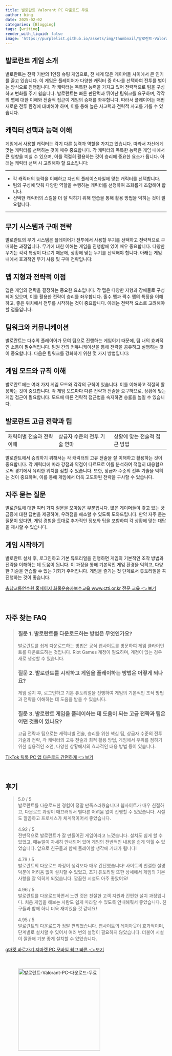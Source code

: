 ```yaml
---
title: 발로란트 Valorant PC 다운로드 무료
author: bing
date: 2025-02-02
categories: [Blogging]
tags: [writing]
render_with_liquid: false
image: 'https://purplelist.github.io/assets/img/thumbnail/발로란트-Valorant-PC-다운로드-무료.webp'
---
```



<h2 id='게임 소개'>발로란트 게임 소개</h2>

<p>발로란트는 전략 기반의 1인칭 슈팅 게임으로, 전 세계 많은 게이머들 사이에서 큰 인기를 끌고 있습니다. 이 게임은 플레이어가 다양한 캐릭터 중 하나를 선택하여 전투를 벌이는 방식으로 진행됩니다. 각 캐릭터는 독특한 능력을 가지고 있어 전략적으로 팀을 구성하고 변화를 주기 쉽습니다. 발로란트는 빠른 판단력과 뛰어난 팀워크를 요구하며, 각각의 맵에 대한 이해와 전술적 접근이 게임의 승패를 좌우합니다. 따라서 플레이어는 매번 새로운 전투 환경에 대비해야 하며, 이를 통해 높은 사고력과 전략적 사고를 기를 수 있습니다.</p>

<h2 id='캐릭터 선택과 능력 이해'>캐릭터 선택과 능력 이해</h2>

<p>게임에서 사용할 캐릭터는 각기 다른 능력과 역할을 가지고 있습니다. 따라서 자신에게 맞는 캐릭터를 선택하는 것이 매우 중요합니다. 각 캐릭터의 독특한 능력은 게임 내에서 큰 영향을 미칠 수 있으며, 이를 적절히 활용하는 것이 승리에 중요한 요소가 됩니다. 아래는 캐릭터 선택 시 고려해야 할 요소입니다:</p>

<hr />

<ul>
    <li>각 캐릭터의 능력을 이해하고 자신의 플레이스타일에 맞는 캐릭터를 선택합니다.</li>
    <li>팀의 구성에 맞춰 다양한 역할을 수행하는 캐릭터를 선정하여 조화롭게 조합해야 합니다.</li>
    <li>선택한 캐릭터의 스킬을 더 잘 익히기 위해 연습을 통해 활용 방법을 익히는 것이 필요합니다.</li>
</ul>

<hr />

<h2 id='무기 시스템과 구매 전략'>무기 시스템과 구매 전략</h2>

<p>발로란트의 무기 시스템은 플레이어가 전투에서 사용할 무기를 선택하고 전략적으로 구매하는 과정입니다. 무기에 대한 이해는 게임을 진행함에 있어 매우 중요합니다. 다양한 무기는 각각 특징이 다르기 때문에, 상황에 맞는 무기를 선택해야 합니다. 아래는 게임 내에서 효과적인 무기 사용 및 구매 전략입니다:</p>

<h2 id='맵 지형과 전략적 이점'>맵 지형과 전략적 이점</h2>

<p>맵은 게임의 전략을 결정하는 중요한 요소입니다. 각 맵은 다양한 지형과 장애물로 구성되어 있으며, 이를 활용한 전략이 승리를 좌우합니다. 홀수 맵과 짝수 맵의 특징을 이해하고, 좋은 위치에서 전투를 시작하는 것이 중요합니다. 아래는 전략적 요소로 고려해야 할 점들입니다:</p>

<h2 id='팀워크와 커뮤니케이션'>팀워크와 커뮤니케이션</h2>

<p>발로란트는 다수의 플레이어가 모여 팀으로 진행하는 게임이기 때문에, 팀 내의 효과적인 소통이 필수적입니다. 팀원 간의 커뮤니케이션을 통해 전략을 공유하고 실행하는 것이 중요합니다. 다음은 팀워크를 강화하기 위한 몇 가지 방법입니다:</p>

<h2 id='게임 모드와 규칙 이해'>게임 모드와 규칙 이해</h2>

<p>발로란트에는 여러 가지 게임 모드와 각각의 규칙이 있습니다. 이를 이해하고 적절히 활용하는 것이 중요합니다. 각 게임 모드마다 다른 전략과 전술을 요구하므로, 상황에 맞는 게임 접근이 필요합니다. 모드에 따른 전략적 접근법을 숙지하면 승률을 높일 수 있습니다.</p>

<h2 id='발로란트 팁과 고급 전략'>발로란트 고급 전략과 팁</h2>

<table>
    <tr>
        <td>캐릭터별 전술과 전략 이해</td>
        <td>상급자 수준의 전투 기술 연마</td>
        <td>상황에 맞는 전술적 접근 방법</td>
    </tr>
</table>

<p>발로란트에서 승리하기 위해서는 각 캐릭터의 고유 전술을 잘 이해하고 활용하는 것이 중요합니다. 각 캐릭터에 따라 강점과 약점이 다르므로 이를 분석하여 적절히 대응함으로써 경기에서 유리한 위치를 점할 수 있습니다. 또한, 상급자 수준의 전투 기술을 익히는 것이 중요하며, 이를 통해 게임에서 더욱 고도화된 전략을 구사할 수 있습니다.</p>

<h2 id='자주 묻는 질문'>자주 묻는 질문</h2>

<p>발로란트에 대한 여러 가지 질문을 모아놓은 부분입니다. 많은 게이머들이 갖고 있는 궁금증에 대한 답변을 제공하여, 우려점을 해소할 수 있도록 도와드립니다. 만약 자주 묻는 질문이 있다면, 게임 경험을 토대로 추가적인 정보와 팁을 포함하여 각 상황에 맞는 대답을 제시할 수 있습니다.</p>

<h2 id='게임 시작하기'>게임 시작하기</h2>

<p>발로란트 설치 후, 로그인하고 기본 튜토리얼을 진행하면 게임의 기본적인 조작 방법과 전략을 이해하는 데 도움이 됩니다. 이 과정을 통해 기본적인 게임 환경을 익히고, 다양한 기술을 연습할 수 있는 기회가 주어집니다. 게임을 즐기는 첫 단계로서 튜토리얼을 꼭 진행하는 것이 좋습니다.</p>


<p><a class="click-button" title="충남교통연수원 홈페이지 화물운송자보수교육 www.ctti.or.kr 전문 교육" href="https://purplelist.github.io/posts/%EC%B6%A9%EB%82%A8%EA%B5%90%ED%86%B5%EC%97%B0%EC%88%98%EC%9B%90-%ED%99%88%ED%8E%98%EC%9D%B4%EC%A7%80-%ED%99%94%EB%AC%BC%EC%9A%B4%EC%86%A1%EC%9E%90%EB%B3%B4%EC%88%98%EA%B5%90%EC%9C%A1-www.ctti.or.kr-%EC%A0%84%EB%AC%B8-%EA%B5%90%EC%9C%A1/" rel="dofollow">충남교통연수원 홈페이지 화물운송자보수교육 www.ctti.or.kr 전문 교육 👈 보기</a></p><br>
<h2 id='자주_찾는_FAQ'>자주 찾는 FAQ</h2>
<div itemscope="" itemtype="https://schema.org/FAQPage"> 
<blockquote> 
<div itemscope="" itemprop="mainEntity" itemtype="https://schema.org/Question"> 
<h3 itemprop="name">질문 1. 발로란트를 다운로드하는 방법은 무엇인가요?</h3> 
<div itemscope="" itemprop="acceptedAnswer" itemtype="https://schema.org/Answer"> 
<span itemprop="text"> 
<p>발로란트를 쉽게 다운로드하는 방법은 공식 웹사이트를 방문하여 게임 클라이언트를 다운로드하는 것입니다. Riot Games 계정이 필요하며, 계정이 없는 경우 새로 생성할 수 있습니다.</p> 
</span> 
</div> 
</div> 

<div itemscope="" itemprop="mainEntity" itemtype="https://schema.org/Question"> 
<h3 itemprop="name">질문 2. 발로란트를 시작하고 게임을 플레이하는 방법은 어떻게 되나요?</h3> 
<div itemscope="" itemprop="acceptedAnswer" itemtype="https://schema.org/Answer"> 
<span itemprop="text"> 
<p>게임 설치 후, 로그인하고 기본 튜토리얼을 진행하여 게임의 기본적인 조작 방법과 전략을 이해하는 데 도움을 받을 수 있습니다.</p> 
</span> 
</div> 
</div> 

<div itemscope="" itemprop="mainEntity" itemtype="https://schema.org/Question"> 
<h3 itemprop="name">질문 3. 발로란트 게임을 플레이하는 데 도움이 되는 고급 전략과 팁은 어떤 것들이 있나요?</h3> 
<div itemscope="" itemprop="acceptedAnswer" itemtype="https://schema.org/Answer"> 
<span itemprop="text"> 
<p>고급 전략과 팁으로는 캐릭터별 전술, 승리를 위한 핵심 팁, 상급자 수준의 전투 기술과 전략, 각 캐릭터의 고유 전술과 최적 활용 방법, 게임에서 우위를 점하기 위한 실용적인 조언, 다양한 상황에서의 효과적인 대응 방법 등이 있습니다.</p> 
</span> 
</div> 
</div> 
</blockquote> 
</div>
<p><a class="click-button" title="TikTok 틱톡 PC 앱 다운로드 간편하게" href="https://purplelist.github.io/posts/TikTok-%ED%8B%B1%ED%86%A1-PC-%EC%95%B1-%EB%8B%A4%EC%9A%B4%EB%A1%9C%EB%93%9C-%EA%B0%84%ED%8E%B8%ED%95%98%EA%B2%8C/" rel="dofollow">TikTok 틱톡 PC 앱 다운로드 간편하게 👈 보기</a></p><br>
<h2 id='후기'>후기</h2>
<div itemscope itemtype="https://schema.org/Product">
  <blockquote>
  <div itemprop="review" itemscope itemtype="https://schema.org/Review">
      <div itemprop="reviewRating" itemscope itemtype="https://schema.org/Rating"> <span itemprop="ratingValue">5.0</span> / <span itemprop="bestRating">5</span> </div>
      <span itemprop="reviewBody">발로란트를 다운로드한 경험이 정말 만족스러웠습니다! 웹사이트가 매우 친절하고, 다운로드 과정이 매끄러워서 별다른 어려움 없이 진행할 수 있었습니다. 시설도 깔끔하고 프로세스가 체계적이어서 좋았습니다.</span>
  </div>
  <br>
  <div itemprop="review" itemscope itemtype="https://schema.org/Review">
      <div itemprop="reviewRating" itemscope itemtype="https://schema.org/Rating"> <span itemprop="ratingValue">4.92</span> / <span itemprop="bestRating">5</span> </div>
      <span itemprop="reviewBody">전반적으로 발로란트가 잘 만들어진 게임이라고 느꼈습니다. 설치도 쉽게 할 수 있었고, 매뉴얼이 자세히 안내되어 있어 게임의 전반적인 내용을 쉽게 익힐 수 있었습니다. 앞으로 친구들과 함께 플레이할 생각에 기대가 됩니다!</span>
  </div>
  <br>
  <div itemprop="review" itemscope itemtype="https://schema.org/Review">
      <div itemprop="reviewRating" itemscope itemtype="https://schema.org/Rating"> <span itemprop="ratingValue">4.79</span> / <span itemprop="bestRating">5</span> </div>
      <span itemprop="reviewBody">발로란트의 다운로드 과정이 생각보다 매우 간단했습니다! 사이트의 친절한 설명 덕분에 어려움 없이 설치할 수 있었고, 초기 튜토리얼 또한 상세해서 게임의 기본 사항을 잘 익히게 되었습니다. 깔끔한 시설도 아주 좋았어요!</span>
  </div>
  <br>
  <div itemprop="review" itemscope itemtype="https://schema.org/Review">
      <div itemprop="reviewRating" itemscope itemtype="https://schema.org/Rating"> <span itemprop="ratingValue">4.96</span> / <span itemprop="bestRating">5</span> </div>
      <span itemprop="reviewBody">발로란트를 다운로드하면서 느낀 것은 친절한 고객 지원과 간편한 설치 과정입니다. 처음 게임을 해보는 사람도 쉽게 따라할 수 있도록 안내해줘서 좋았습니다. 친구들과 함께 하니 더욱 재미있을 것 같네요!</span>
  </div>
  <br>
  <div itemprop="review" itemscope itemtype="https://schema.org/Review">
      <div itemprop="reviewRating" itemscope itemtype="https://schema.org/Rating"> <span itemprop="ratingValue">4.95</span> / <span itemprop="bestRating">5</span> </div>
      <span itemprop="reviewBody">발로란트의 다운로드가 정말 편리했습니다. 웹사이트의 레이아웃이 효과적이며, 단계별로 설치할 수 있어서 여러 번의 설명이 필요하지 않았습니다. 더불어 시설이 깔끔해 기분 좋게 설치할 수 있었습니다.</span>
  </div>
  </blockquote>
</div>
<p><a class="click-button" title="g마켓 바로가기 지마켓 PC 모바일 쉽고 빠른" href="https://purplelist.github.io/posts/g%EB%A7%88%EC%BC%93-%EB%B0%94%EB%A1%9C%EA%B0%80%EA%B8%B0-%EC%A7%80%EB%A7%88%EC%BC%93-PC-%EB%AA%A8%EB%B0%94%EC%9D%BC-%EC%89%BD%EA%B3%A0-%EB%B9%A0%EB%A5%B8/" rel="dofollow">g마켓 바로가기 지마켓 PC 모바일 쉽고 빠른 👈 보기</a></p><br>
<figure class="image"><img src="https://purplelist.github.io/assets/img/thumbnail/발로란트-Valorant-PC-다운로드-무료.webp" alt="발로란트-Valorant-PC-다운로드-무료" width="256" height="256"></figure>